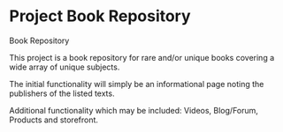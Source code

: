 # Project Book Repository
 Book Repository
 
 This project is a book repository for rare and/or unique books covering a wide array of unique subjects.
 
 The initial functionality will simply be an informational page noting the publishers of the listed texts.
 
 Additional functionality which may be included: Videos, Blog/Forum, Products and storefront.
